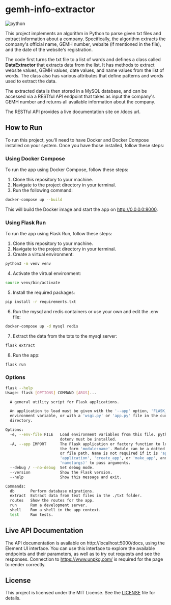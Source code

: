 # gemh-info-extractor

![python](https://img.shields.io/badge/python-3.10-blue)

This project implements an algorithm in Python to parse given txt files and extract information about a company. Specifically, the algorithm extracts the company's official name, GEMH number, website (if mentioned in the file), and the date of the website's registration.

The code first turns the txt file to a list of wards and defines a class called **DataExtractor** that extracts data from the list. It has methods to extract website values, GEMH values, date values, and name values from the list of words. The class also has various attributes that define patterns and words used to extract the data.

The extracted data is then stored in a MySQL database, and can be accessed via a RESTful API endpoint that takes as input the company's GEMH number and returns all available information about the company.

The RESTful API provides a live documentation site on /docs url.

## How to Run
To run this project, you'll need to have Docker and Docker Compose installed on your system. Once you have those installed, follow these steps:
### Using Docker Compose
To run the app using Docker Compose, follow these steps:
  1. Clone this repository to your machine.
  2. Navigate to the project directory in your terminal.
  3. Run the following command:
  ```sh
  docker-compose up --build
  ```
  This will build the Docker image and start the app on http://0.0.0.0:8000.

### Using Flask Run
To run the app using Flask Run, follow these steps:
  1. Clone this repository to your machine.
  2. Navigate to the project directory in your terminal.
  3. Create a virtual environment:
  ```sh
  python3 -m venv venv
  ```
  4. Activate the virtual environment:
  ```sh
  source venv/bin/activate
  ```
  5. Install the required packages:
  ```sh
  pip install -r requirements.txt
  ```
  6. Run the mysql and redis containers or use your own and edit the .env file:
  ```sh
  docker-compose up -d mysql redis
  ```
  7. Extract the data from the txts to the mysql server:
  ```sh
  flask extract
  ```
  8. Run the app:
  ```sh
  flask run
  ```
 
### Options
```bash
flask --help
Usage: flask [OPTIONS] COMMAND [ARGS]...

  A general utility script for Flask applications.

  An application to load must be given with the '--app' option, 'FLASK_APP'
  environment variable, or with a 'wsgi.py' or 'app.py' file in the current
  directory.

Options:
  -e, --env-file FILE   Load environment variables from this file. python-
                        dotenv must be installed.
  -A, --app IMPORT      The Flask application or factory function to load, in
                        the form 'module:name'. Module can be a dotted import
                        or file path. Name is not required if it is 'app',
                        'application', 'create_app', or 'make_app', and can be
                        'name(args)' to pass arguments.
  --debug / --no-debug  Set debug mode.
  --version             Show the Flask version.
  --help                Show this message and exit.

Commands:
  db       Perform database migrations.
  extract  Extract data from text files in the ./txt folder.
  routes   Show the routes for the app.
  run      Run a development server.
  shell    Run a shell in the app context.
  test     Run tests.
```

## Live API Documentation
The API documentation is available on http://localhost:5000/docs, using the Element UI interface. You can use this interface to explore the available endpoints and their parameters, as well as to try out requests and see the responses. Connection to https://www.unpkg.com/ is required for the page to render correctly.

## License
This project is licensed under the MIT License. See the [LICENSE](/LICENSE) file for details.